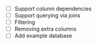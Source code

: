 - [ ] Support column dependencies
- [ ] Support querying via joins
- [ ] Filtering
- [ ] Removing extra columns
- [ ] Add example database
